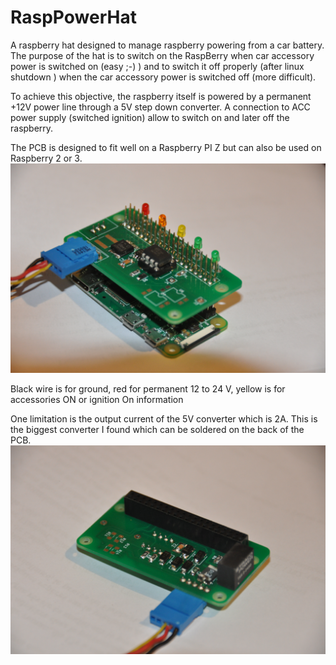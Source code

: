 # RaspPowerHat
A raspberry hat designed to manage raspberry powering from a car battery.<br>
The purpose of the hat is to switch on the RaspBerry when car accessory power is switched on (easy ;-) ) and to switch it off properly (after linux shutdown ) when the car accessory power is switched off (more difficult).

To achieve this objective, the raspberry itself is powered by a permanent +12V power line through a 5V step down converter. A connection to ACC power supply (switched ignition) allow to switch on and later off the raspberry.<br>

The PCB is designed to fit well on a Raspberry PI Z but can also be used on Raspberry 2 or 3.<br/>
![Front view](Hat1.png)

Black wire is for ground, red for permanent 12 to 24 V, yellow is for accessories ON or ignition On information

One limitation is the output current of the 5V converter which is 2A. This is the biggest converter I found which can be soldered on the back of the PCB.
![Front view](Hat2.png)
